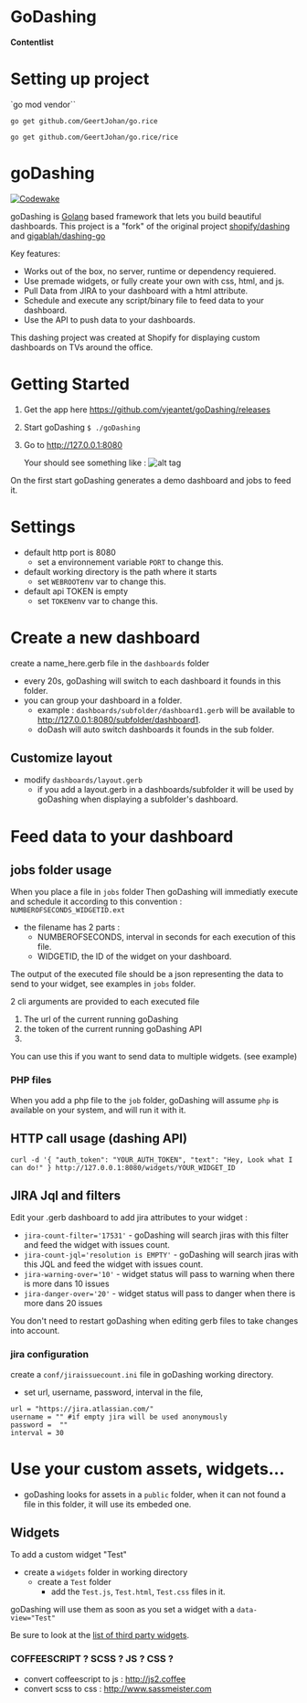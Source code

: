 # GoDashing

**Contentlist**  

# Setting up project
`go mod vendor``

`go get github.com/GeertJohan/go.rice`

`go get github.com/GeertJohan/go.rice/rice`



goDashing
==========

[![Codewake](https://www.codewake.com/badges/ask_question_flat_square.svg)](https://www.codewake.com/p/godashing)

goDashing is [Golang][1] based framework that lets you build beautiful dashboards.
This project is a "fork" of the original project [shopify/dashing][2] and [gigablah/dashing-go][3]

Key features:

* Works out of the box, no server, runtime or dependency requiered.
* Use premade widgets, or fully create your own with css, html, and js.
* Pull Data from JIRA to your dashboard with a html attribute.
* Schedule and execute any script/binary file to feed data to your dashboard.
* Use the API to push data to your dashboards.

This dashing project was created at Shopify for displaying custom dashboards on TVs around the office.

# Getting Started
1. Get the app here https://github.com/vjeantet/goDashing/releases
2. Start goDashing   ```$ ./goDashing```
3. Go to http://127.0.0.1:8080

	Your should see something like : 
	![alt tag](https://raw.githubusercontent.com/vjeantet/goDashing/master/screenshot.png)	


On the first start goDashing generates a demo dashboard and jobs to feed it.

# Settings
* default http port is 8080
	* set a environnement variable ```PORT``` to change this.
* default working directory is the path where it starts
	* set ```WEBROOT```env var to change this.
* default api TOKEN is empty
	* set ```TOKEN```env var to change this.


# Create a new dashboard
create a name_here.gerb file in the ```dashboards``` folder

* every 20s, goDashing will switch to each dashboard it founds in this folder.
* you can group your dashboard in a folder.
	* example : ```dashboards/subfolder/dashboard1.gerb```  will be available to http://127.0.0.1:8080/subfolder/dashboard1. 
	* doDash will auto switch dashboards it founds in the sub folder.

## Customize layout
* modify ```dashboards/layout.gerb```
	* if you add a layout.gerb in a dashboards/subfolder it will be used by goDashing when displaying a subfolder's dashboard.


# Feed data to your dashboard

## jobs folder usage
When you place a file in ```jobs``` folder Then goDashing will immediatly execute and schedule it according to this convention : ```NUMBEROFSECONDS_WIDGETID.ext```
* the filename has 2 parts :
	* NUMBEROFSECONDS,  interval in seconds for each execution of this file.
	* WIDGETID, the ID of the widget on your dashboard.

The output of the executed file should be a json representing the data to send to your widget, see examples in ```jobs``` folder.

2 cli arguments are provided to each executed file
1. The url of the current running goDashing
2. the token of the current running goDashing API
3. 
You can use this if you want to send data to multiple widgets. (see example)

### PHP files
When you add a php file to the ```job``` folder, goDashing will  assume ```php``` is available on your system, and will run it with it.

## HTTP call usage (dashing API)
```
curl -d '{ "auth_token": "YOUR_AUTH_TOKEN", "text": "Hey, Look what I can do!" } http://127.0.0.1:8080/widgets/YOUR_WIDGET_ID
```


## JIRA Jql and filters
Edit your .gerb dashboard to add jira attributes to your widget :

* ```jira-count-filter='17531'``` - goDashing will search jiras with this filter and feed the widget with issues count.
* ```jira-count-jql='resolution is EMPTY'``` - goDashing will search jiras with this JQL and feed the widget with issues count.
* ```jira-warning-over='10'``` - widget status will pass to warning when there is more dans 10 issues
* ```jira-danger-over='20'``` - widget status will pass to danger when there is more dans 20 issues

You don't need to restart goDashing when editing gerb files to take changes into account.

### jira configuration
create a ```conf/jiraissuecount.ini``` file in goDashing working directory.
* set url, username, password, interval in the file, 

```
url = "https://jira.atlassian.com/"
username = "" #if empty jira will be used anonymously
password =  ""
interval = 30
```


# Use your custom assets, widgets...
* goDashing looks for assets in a ```public``` folder, when it can not found a file in this folder, it will use its embeded one.

## Widgets
To add a custom widget "Test"
* create a ```widgets``` folder in working directory
	* create a ```Test``` folder
		* add the ```Test.js```, ```Test.html```, ```Test.css``` files in it.

goDashing will use them as soon as you set a widget with a ```data-view="Test"```

Be sure to look at the [list of third party widgets][4].


### COFFEESCRIPT ? SCSS ? JS ? CSS ?
* convert coffeescript to js : http://js2.coffee
* convert scss to css : http://www.sassmeister.com


[1]: http://golang.org
[2]: http://shopify.github.io/dashing
[3]: https://github.com/gigablah/dashing-go
[4]: https://github.com/Shopify/dashing/wiki/Additional-Widgets
